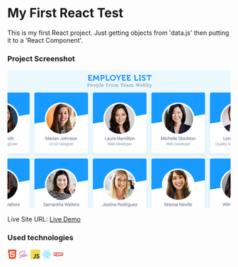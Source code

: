 # My First React Test

This is my first React project. Just getting objects from 'data.js' then putting it to a 'React Component'.

### Project Screenshot

![project-preview](project-preview.jpg)

Live Site URL: [Live Demo](https://kennyestrellaworks-first-react-test.netlify.app/)

### Used technologies
<img width="22px" src="html5-plain.svg"> <img width="22px" src="sass-original.svg"> <img width="22px" src="javascript-original.svg"> <img width="22px" src="react-original.svg"> <img width="22px" src="npm-original-wordmark.svg">


